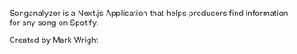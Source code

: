 Songanalyzer is a Next.js Application that helps producers find information for any song on Spotify.



Created by Mark Wright

